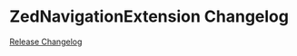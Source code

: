 # ZedNavigationExtension Changelog

[Release Changelog](https://github.com/spryker/zed-navigation-extension/releases)
